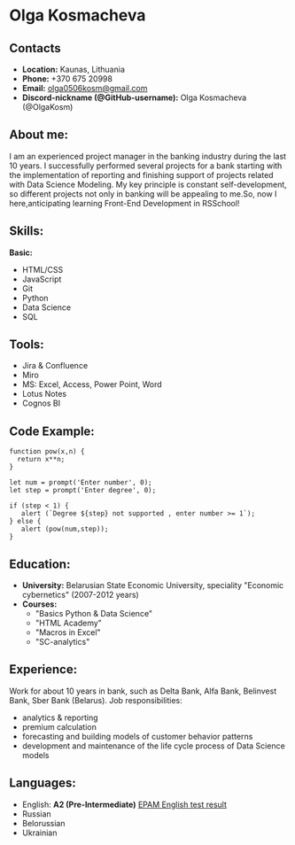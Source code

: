 # Olga Kosmacheva

## Contacts

- **Location:** Kaunas, Lithuania
- **Phone:** +370 675 20998
- **Email:** olga0506kosm@gmail.com
- **Discord-nickname (@GitHub-username):** Olga Kosmacheva (@OlgaKosm)

## About me:

I am an experienced project manager in the banking industry during the last 10 years. I successfully performed several projects for a bank starting with the implementation of reporting and finishing support of projects related with Data Science Modeling. My key principle is constant self-development, so different projects not only in banking will be appealing to me.So, now I here,anticipating learning Front-End Development in RSSchool!

## Skills:

**Basic:**
- HTML/CSS
- JavaScript
- Git 
- Python
- Data Science
- SQL

## Tools:
- Jira & Confluence
- Miro
- MS: Excel, Access, Power Point, Word 
- Lotus Notes
- Cognos BI

## Code Example:
```
function pow(x,n) {
  return x**n;
}

let num = prompt('Enter number', 0);
let step = prompt('Enter degree', 0);

if (step < 1) {
   alert (`Degree ${step} not supported , enter number >= 1`);
} else {
   alert (pow(num,step));
}
```

## Education:

- **University:** Belarusian State Economic University, speciality "Economic cybernetics" (2007-2012 years)
- **Courses:** 
    + "Basics Python & Data Science" 
    + "HTML Academy"
    + "Macros in Excel"
    + "SC-analytics"

## Experience:

Work for about 10 years in bank, such as Delta Bank, Alfa Bank, Belinvest Bank, Sber Bank (Belarus). Job responsibilities:
- analytics & reporting
- premium calculation
- forecasting and building models of customer behavior patterns
- development and maintenance of the life cycle process of Data Science models

## Languages:

- English: **A2 (Pre-Intermediate)** [EPAM English test result](https://examinator.epam.com/Main/PersonalAssignments)
- Russian
- Belorussian
- Ukrainian
   

   




